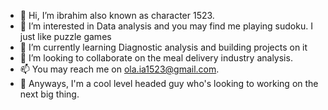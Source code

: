 - 👋 Hi, I’m ibrahim also known as character 1523.
- 👀 I’m interested in Data analysis and you may find me playing sudoku. I just like puzzle games
- 🌱 I’m currently learning Diagnostic analysis and building projects on it
- 💞️ I’m looking to collaborate on the meal delivery industry analysis. 
- 📫 You may reach me on ola.ia1523@gmail.com.
- 🌱 Anyways, I'm a cool level headed guy who's looking to working on the next big thing. 

<!---
iolayiwola/iolayiwola is a ✨ special ✨ repository because its `README.md` (this file) appears on your GitHub profile.
You can click the Preview link to take a look at your changes.
--->
